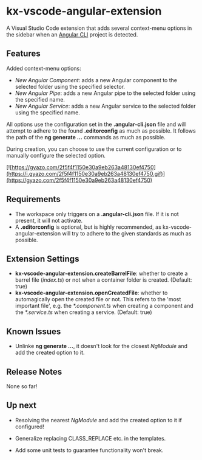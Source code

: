 # kx-vscode-angular-extension

A Visual Studio Code extension that adds several context-menu options in the sidebar when an [Angular CLI](https://github.com/angular/angular-cli) project is detected.

## Features

Added context-menu options:
* _New Angular Component_: adds a new Angular component to the selected folder using the specified selector.
* _New Angular Pipe_: adds a new Angular pipe to the selected folder using the specified name.
* _New Angular Service_: adds a new Angular service to the selected folder using the specified name.

All options use the configuration set in the **.angular-cli.json** file and will attempt to adhere to the found **.editorconfig** as much as possible. It follows the path of the **ng generate ...** commands as much as possible.

During creation, you can choose to use the current configuration or to manually configure the selected option. 

[![https://gyazo.com/2f5f4f1150e30a9eb263a48130ef4750](https://i.gyazo.com/2f5f4f1150e30a9eb263a48130ef4750.gif)](https://gyazo.com/2f5f4f1150e30a9eb263a48130ef4750)

## Requirements

* The workspace only triggers on a **.angular-cli.json** file. If it is not present, it will not activate.
* A **.editorconfig** is optional, but is highly recommended, as kx-vscode-angular-extension will try to adhere to the given standards as much as possible.

## Extension Settings

* **kx-vscode-angular-extension.createBarrelFile**: whether to create a barrel file (_index.ts_) or not when a container folder is created. (Default: true)
* **kx-vscode-angular-extension.openCreatedFile**: whether to automagically open the created file or not. This refers to the 'most important file', e.g. the _*.component.ts_ when creating a component and the _*.service.ts_ when creating a service. (Default: true)

## Known Issues

* Unlinke **ng generate ...**, it doesn't look for the closest _NgModule_ and add the created option to it.

## Release Notes

None so far!

## Up next

* Resolving the nearest _NgModule_ and add the created option to it if configured!

* Generalize replacing CLASS_REPLACE etc. in the templates.
* Add some unit tests to guarantee functionality won't break.

